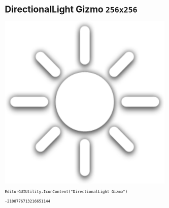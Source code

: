 # DirectionalLight Gizmo `256x256`
<img src="/img/DirectionalLight%20Gizmo.png" width=512 height=512>

``` CSharp
EditorGUIUtility.IconContent("DirectionalLight Gizmo")
```
```
-2108776713216651144
```
